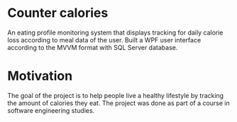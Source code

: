 # Counter calories

An eating profile monitoring system that displays tracking for daily calorie loss according to meal data of the user.
Built a WPF user interface according to the MVVM format with SQL Server database. 

# Motivation

The goal of the project is to help people live a healthy lifestyle by tracking the amount of calories they eat.
The project was done as part of a course in software engineering studies.


